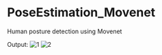 # PoseEstimation_Movenet
Human posture detection using Movenet

Output:
![1](https://user-images.githubusercontent.com/54497431/147777789-0645b9d8-da72-4721-a058-de0372c5a1ee.PNG)
![2](https://user-images.githubusercontent.com/54497431/147777795-61dc6382-eb3b-4ed8-98d7-f8658ed0dd03.PNG)
